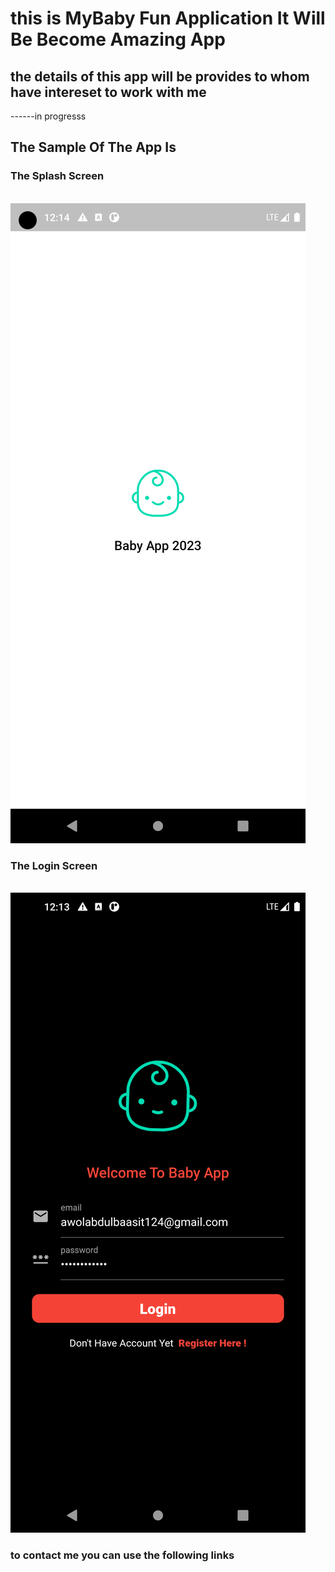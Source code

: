 # this is MyBaby Fun Application It Will Be Become Amazing App

## the details of this app will be provides to whom have intereset to work with me

------in progresss

## The Sample Of The App Is

### The Splash Screen

 <br/>
  <img src="assets/Prototypes/splashScreen.png" alt="not found" />
 <br/>

### The Login Screen

<br/>
<img src ="assets/Prototypes/loginScreen.png"  alt="not found"/>

<br/>

### to contact me you can use the following links
